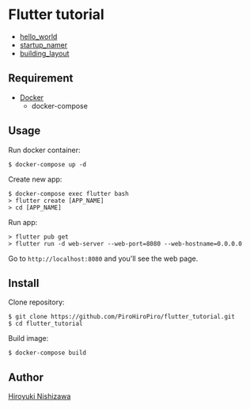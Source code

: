 # Flutter tutorial

- [hello_world](https://flutter.dev/docs/get-started/codelab#step-1-create-the-starter-flutter-app)
- [startup_namer](https://flutter.dev/docs/get-started/codelab#step-1-create-the-starter-flutter-app)
- [building_layout](https://flutter.dev/docs/development/ui/layout/tutorial)

## Requirement

- [Docker](https://www.docker.com/)
  - docker-compose

## Usage

Run docker container:

```console
$ docker-compose up -d
```

Create new app:

```console
$ docker-compose exec flutter bash
> flutter create [APP_NAME]
> cd [APP_NAME]
```

Run app:

```console
> flutter pub get
> flutter run -d web-server --web-port=8080 --web-hostname=0.0.0.0
```

Go to `http://localhost:8080` and you'll see the web page.

## Install

Clone repository:

```console
$ git clone https://github.com/PiroHiroPiro/flutter_tutorial.git
$ cd flutter_tutorial
```

Build image:

```console
$ docker-compose build
```

## Author

[Hiroyuki Nishizawa](https://github.com/PiroHiroPiro)
